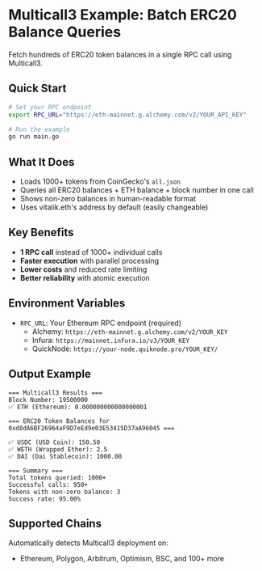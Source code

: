 # Multicall3 Example: Batch ERC20 Balance Queries

Fetch hundreds of ERC20 token balances in a single RPC call using Multicall3.

## Quick Start

```bash
# Set your RPC endpoint
export RPC_URL="https://eth-mainnet.g.alchemy.com/v2/YOUR_API_KEY"

# Run the example
go run main.go
```

## What It Does

- Loads 1000+ tokens from CoinGecko's `all.json`
- Queries all ERC20 balances + ETH balance + block number in one call
- Shows non-zero balances in human-readable format
- Uses vitalik.eth's address by default (easily changeable)

## Key Benefits

- **1 RPC call** instead of 1000+ individual calls
- **Faster execution** with parallel processing
- **Lower costs** and reduced rate limiting
- **Better reliability** with atomic execution

## Environment Variables

- `RPC_URL`: Your Ethereum RPC endpoint (required)
  - Alchemy: `https://eth-mainnet.g.alchemy.com/v2/YOUR_KEY`
  - Infura: `https://mainnet.infura.io/v3/YOUR_KEY`
  - QuickNode: `https://your-node.quiknode.pro/YOUR_KEY/`

## Output Example

```
=== Multicall3 Results ===
Block Number: 19500000
✅ ETH (Ethereum): 0.000000000000000001

=== ERC20 Token Balances for 0xd8dA6BF26964aF9D7eEd9e03E53415D37aA96045 ===

✅ USDC (USD Coin): 150.50
✅ WETH (Wrapped Ether): 2.5
✅ DAI (Dai Stablecoin): 1000.00

=== Summary ===
Total tokens queried: 1000+
Successful calls: 950+
Tokens with non-zero balance: 3
Success rate: 95.00%
```

## Supported Chains

Automatically detects Multicall3 deployment on:
- Ethereum, Polygon, Arbitrum, Optimism, BSC, and 100+ more

